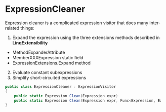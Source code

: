 # ExpressionCleaner

Expression cleaner is a complicated expression visitor that does many inter-related things:

1. Expand the expression using the three extensions methods described in **LinqExtensibility**
 * MethodExpanderAttribute
 * MemberXXXExpression static field
 * ExpressionExtensions.Expand method
2. Evaluate constant subexpressions
3. Simplify short-circuited expressions 

```C#
public class ExpressionCleaner : ExpressionVisitor
{
    public static Expression Clean(Expression expr)
    public static Expression Clean(Expression expr, Func<Expression, Expression> partialEval, bool shortCircuit)
}

```